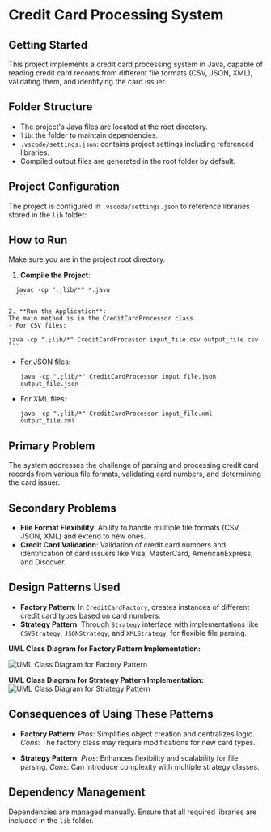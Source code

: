 # Credit Card Processing System

## Getting Started

This project implements a credit card processing system in Java, capable of reading credit card records from different file formats (CSV, JSON, XML), validating them, and identifying the card issuer.

## Folder Structure

- The project's Java files are located at the root directory.
- `lib`: the folder to maintain dependencies.
- `.vscode/settings.json`: contains project settings including referenced libraries.
- Compiled output files are generated in the root folder by default.

## Project Configuration

The project is configured in `.vscode/settings.json` to reference libraries stored in the `lib` folder:


## How to Run

Make sure you are in the project root directory.

1. **Compile the Project**:
  ```
    javac -cp ".;lib/*" *.java  
    ```

2. **Run the Application**:
The main method is in the CreditCardProcessor class.
- For CSV files:
  ```
    java -cp ".;lib/*" CreditCardProcessor input_file.csv output_file.csv  
    ```
- For JSON files:
  ```
  java -cp ".;lib/*" CreditCardProcessor input_file.json output_file.json
  ```
- For XML files:
  ```
  java -cp ".;lib/*" CreditCardProcessor input_file.xml output_file.xml
  ```

## Primary Problem

The system addresses the challenge of parsing and processing credit card records from various file formats, validating card numbers, and determining the card issuer.

## Secondary Problems

- **File Format Flexibility**: Ability to handle multiple file formats (CSV, JSON, XML) and extend to new ones.
- **Credit Card Validation**: Validation of credit card numbers and identification of card issuers like Visa, MasterCard, AmericanExpress, and Discover.

## Design Patterns Used

- **Factory Pattern**: In `CreditCardFactory`, creates instances of different credit card types based on card numbers.
- **Strategy Pattern**: Through `Strategy` interface with implementations like `CSVStrategy`, `JSONStrategy`, and `XMLStrategy`, for flexible file parsing.

**UML Class Diagram for Factory Pattern Implementation:**

![UML Class Diagram for Factory Pattern]()

**UML Class Diagram for Strategy Pattern Implementation:**
![UML Class Diagram for Strategy Pattern]()



## Consequences of Using These Patterns

- **Factory Pattern**:
*Pros*: Simplifies object creation and centralizes logic.
*Cons*: The factory class may require modifications for new card types.

- **Strategy Pattern**:
 *Pros*: Enhances flexibility and scalability for file parsing.
 *Cons*: Can introduce complexity with multiple strategy classes.

## Dependency Management

Dependencies are managed manually. Ensure that all required libraries are included in the `lib` folder.